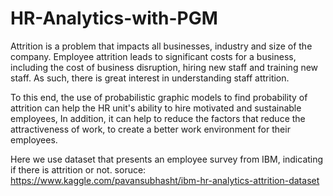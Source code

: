 # HR-Analytics-with-PGM
Attrition is a problem that impacts all businesses, industry and size of the company. Employee attrition leads to significant costs for a business, including the cost of business disruption, hiring new staff and training new staff. As such, there is great interest in understanding staff attrition.

To this end, the use of probabilistic graphic models to find probability of attrition can help the HR unit's ability to hire motivated and sustainable employees, In addition, it can help to reduce the factors that reduce the attractiveness of work, to create a better work environment for their employees.

Here we use dataset that presents an employee survey from IBM, indicating if there is attrition or not.
soruce: https://www.kaggle.com/pavansubhasht/ibm-hr-analytics-attrition-dataset
